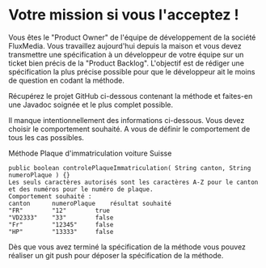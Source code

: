 # Votre mission si vous l'acceptez !
Vous êtes le "Product Owner" de l'équipe de développement de la société FluxMedia. Vous travaillez aujourd'hui depuis la maison et vous devez transmettre une spécification à un développeur de votre équipe sur un ticket bien précis de la "Product Backlog".
L'objectif est de rédiger une spécification la plus précise possible pour que le développeur ait le moins de question en codant la méthode.

Récupérez le projet GitHub ci-dessous contenant la méthode et faites-en une Javadoc soignée et le plus complet possible. 

Il manque intentionnellement des informations ci-dessous. Vous devez choisir le comportement souhaité. A vous de définir le comportement de tous les cas possibles.

Méthode Plaque d'immatriculation voiture Suisse

```
public boolean controlePlaqueImmatriculation( String canton, String numeroPlaque ) {}
Les seuls caractères autorisés sont les caractères A-Z pour le canton et des numéros pour le numéro de plaque.  
Comportement souhaité :
canton		numeroPlaque	résultat souhaité
"FR"		"12"		true
"VD2333"	"33"		false
"Fr"		"12345"		false
"HP"		"13333"		false
```
Dès que vous avez terminé la spécification de la méthode vous pouvez réaliser un git push pour déposer la spécification de la méthode.
